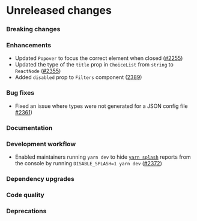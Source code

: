 # Unreleased changes

### Breaking changes

### Enhancements

- Updated `Popover` to focus the correct element when closed ([#2255](https://github.com/Shopify/polaris-react/pull/2255))
- Updated the type of the `title` prop in `ChoiceList` from `string` to `ReactNode` ([#2355](https://github.com/Shopify/polaris-react/pull/2355))
- Added `disabled` prop to `Filters` component ([2389](https://github.com/Shopify/polaris-react/pull/2389))

### Bug fixes

- Fixed an issue where types were not generated for a JSON config file [#2361](https://github.com/Shopify/polaris-react/pull/2361))

### Documentation

### Development workflow

- Enabled maintainers running `yarn dev` to hide [`yarn splash`](https://github.com/Shopify/polaris-react/tree/master/scripts/splash) reports from the console by running `DISABLE_SPLASH=1 yarn dev` ([#2372](https://github.com/Shopify/polaris-react/pull/2372))

### Dependency upgrades

### Code quality

### Deprecations
